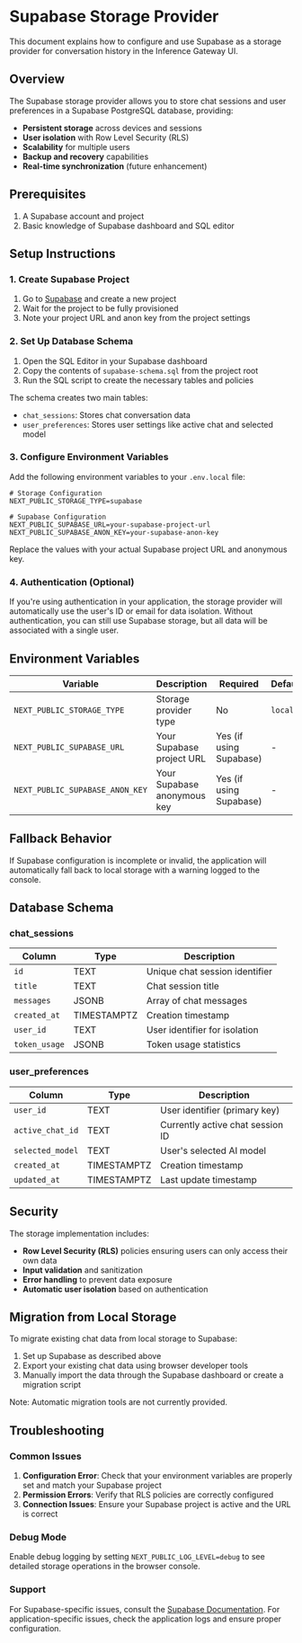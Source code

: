 # Supabase Storage Provider

This document explains how to configure and use Supabase as a storage provider for conversation history in the Inference Gateway UI.

## Overview

The Supabase storage provider allows you to store chat sessions and user preferences in a Supabase PostgreSQL database, providing:

- **Persistent storage** across devices and sessions
- **User isolation** with Row Level Security (RLS)
- **Scalability** for multiple users
- **Backup and recovery** capabilities
- **Real-time synchronization** (future enhancement)

## Prerequisites

1. A Supabase account and project
2. Basic knowledge of Supabase dashboard and SQL editor

## Setup Instructions

### 1. Create Supabase Project

1. Go to [Supabase](https://supabase.com) and create a new project
2. Wait for the project to be fully provisioned
3. Note your project URL and anon key from the project settings

### 2. Set Up Database Schema

1. Open the SQL Editor in your Supabase dashboard
2. Copy the contents of `supabase-schema.sql` from the project root
3. Run the SQL script to create the necessary tables and policies

The schema creates two main tables:
- `chat_sessions`: Stores chat conversation data
- `user_preferences`: Stores user settings like active chat and selected model

### 3. Configure Environment Variables

Add the following environment variables to your `.env.local` file:

```env
# Storage Configuration
NEXT_PUBLIC_STORAGE_TYPE=supabase

# Supabase Configuration
NEXT_PUBLIC_SUPABASE_URL=your-supabase-project-url
NEXT_PUBLIC_SUPABASE_ANON_KEY=your-supabase-anon-key
```

Replace the values with your actual Supabase project URL and anonymous key.

### 4. Authentication (Optional)

If you're using authentication in your application, the storage provider will automatically use the user's ID or email for data isolation. Without authentication, you can still use Supabase storage, but all data will be associated with a single user.

## Environment Variables

| Variable | Description | Required | Default |
|----------|-------------|----------|---------|
| `NEXT_PUBLIC_STORAGE_TYPE` | Storage provider type | No | `local` |
| `NEXT_PUBLIC_SUPABASE_URL` | Your Supabase project URL | Yes (if using Supabase) | - |
| `NEXT_PUBLIC_SUPABASE_ANON_KEY` | Your Supabase anonymous key | Yes (if using Supabase) | - |

## Fallback Behavior

If Supabase configuration is incomplete or invalid, the application will automatically fall back to local storage with a warning logged to the console.

## Database Schema

### chat_sessions
| Column | Type | Description |
|--------|------|-------------|
| `id` | TEXT | Unique chat session identifier |
| `title` | TEXT | Chat session title |
| `messages` | JSONB | Array of chat messages |
| `created_at` | TIMESTAMPTZ | Creation timestamp |
| `user_id` | TEXT | User identifier for isolation |
| `token_usage` | JSONB | Token usage statistics |

### user_preferences
| Column | Type | Description |
|--------|------|-------------|
| `user_id` | TEXT | User identifier (primary key) |
| `active_chat_id` | TEXT | Currently active chat session ID |
| `selected_model` | TEXT | User's selected AI model |
| `created_at` | TIMESTAMPTZ | Creation timestamp |
| `updated_at` | TIMESTAMPTZ | Last update timestamp |

## Security

The storage implementation includes:

- **Row Level Security (RLS)** policies ensuring users can only access their own data
- **Input validation** and sanitization
- **Error handling** to prevent data exposure
- **Automatic user isolation** based on authentication

## Migration from Local Storage

To migrate existing chat data from local storage to Supabase:

1. Set up Supabase as described above
2. Export your existing chat data using browser developer tools
3. Manually import the data through the Supabase dashboard or create a migration script

Note: Automatic migration tools are not currently provided.

## Troubleshooting

### Common Issues

1. **Configuration Error**: Check that your environment variables are properly set and match your Supabase project
2. **Permission Errors**: Verify that RLS policies are correctly configured
3. **Connection Issues**: Ensure your Supabase project is active and the URL is correct

### Debug Mode

Enable debug logging by setting `NEXT_PUBLIC_LOG_LEVEL=debug` to see detailed storage operations in the browser console.

### Support

For Supabase-specific issues, consult the [Supabase Documentation](https://supabase.com/docs). For application-specific issues, check the application logs and ensure proper configuration.